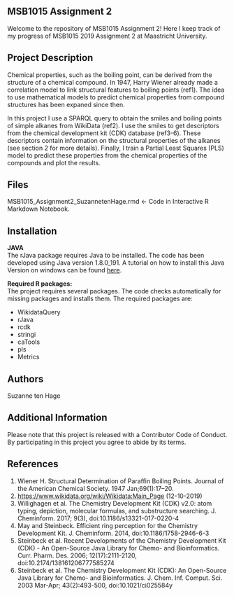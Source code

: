 ## MSB1015 Assignment 2
Welcome to the repository of MSB1015 Assignment 2! Here I keep track of my progress of MSB1015 2019 Assignment 2 at Maastricht University.

## Project Description
Chemical properties, such as the boiling point, can be derived from the structure of a chemical compound. In 1947, Harry Wiener already made a correlation model to link structural features to boiling points (ref1). The idea to use mathematical models to predict chemical properties from compound structures has been expaned since then. 

In this project I use a SPARQL query to obtain the smiles and boiling points of simple alkanes from WikiData (ref2). I use the smiles to get descriptors from the chemical development kit (CDK) database (ref3-6). These descriptors contain information on the structural properties of the alkanes (see section 2 for more details). Finally, I train a Partial Least Squares (PLS) model to predict these properties from the chemical properties of the compounds and plot the results. 

## Files
MSB1015_Assignment2_SuzannetenHage.rmd <- Code in Interactive R Markdown Notebook. 

## Installation
**JAVA** <br/>
The rJava package requires Java to be installed. The code has been developed using Java version 1.8.0_191. A tutorial on how to install this Java Version on windows can be found [here](https://downlinko.com/download-install-jdk-8-windows.html). 

**Required R packages:** <br/>
The project requires several packages. The code checks automatically for missing packages and installs them. The required packages are: <br/> 
* WikidataQuery 
* rJava
* rcdk
* stringi
* caTools
* pls
* Metrics

## Authors
Suzanne ten Hage

## Additional Information <br/>
Please note that this project is released with a Contributor Code of Conduct. By participating in this project you agree to abide by its terms.

## References
1. Wiener H. Structural Determination of Paraffin Boiling Points. Journal of the
American Chemical Society. 1947 Jan;69(1):17–20.
2. https://www.wikidata.org/wiki/Wikidata:Main_Page (12-10-2019)
3. Willighagen et al. The Chemistry Development Kit (CDK) v2.0: atom typing, depiction, molecular formulas, and substructure searching. J. Cheminform. 2017; 9(3), doi:10.1186/s13321-017-0220-4
4.  May and Steinbeck. Efficient ring perception for the Chemistry Development Kit. J. Cheminform. 2014, doi:10.1186/1758-2946-6-3
5. Steinbeck et al. Recent Developments of the Chemistry Development Kit (CDK) - An Open-Source Java Library for Chemo- and Bioinformatics. Curr. Pharm. Des. 2006; 12(17):2111-2120, doi:10.2174/138161206777585274
6. Steinbeck et al. The Chemistry Development Kit (CDK): An Open-Source Java Library for Chemo- and Bioinformatics. J. Chem. Inf. Comput. Sci. 2003 Mar-Apr; 43(2):493-500, doi:10.1021/ci025584y
